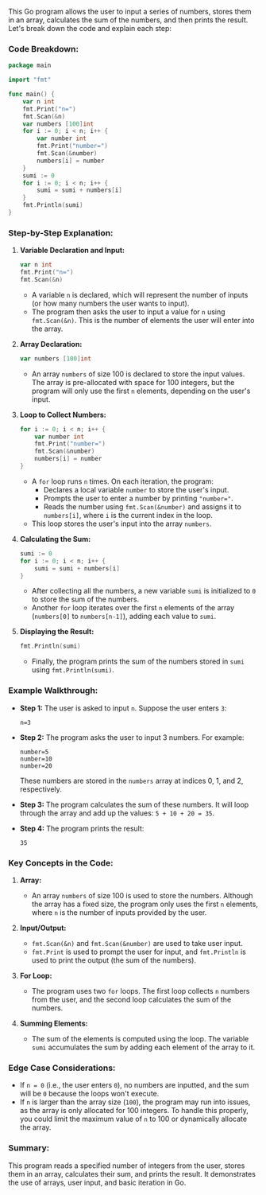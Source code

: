 This Go program allows the user to input a series of numbers, stores them in an array, calculates the sum of the numbers, and then prints the result. Let's break down the code and explain each step:

### **Code Breakdown:**

```go
package main

import "fmt"

func main() {
	var n int
	fmt.Print("n=")
	fmt.Scan(&n)
	var numbers [100]int
	for i := 0; i < n; i++ {
		var number int
		fmt.Print("number=")
		fmt.Scan(&number)
		numbers[i] = number
	}
	sumi := 0
	for i := 0; i < n; i++ {
		sumi = sumi + numbers[i]
	}
	fmt.Println(sumi)
}
```

### **Step-by-Step Explanation:**

1. **Variable Declaration and Input:**
   ```go
   var n int
   fmt.Print("n=")
   fmt.Scan(&n)
   ```
   - A variable `n` is declared, which will represent the number of inputs (or how many numbers the user wants to input).
   - The program then asks the user to input a value for `n` using `fmt.Scan(&n)`. This is the number of elements the user will enter into the array.

2. **Array Declaration:**
   ```go
   var numbers [100]int
   ```
   - An array `numbers` of size 100 is declared to store the input values. The array is pre-allocated with space for 100 integers, but the program will only use the first `n` elements, depending on the user's input.

3. **Loop to Collect Numbers:**
   ```go
   for i := 0; i < n; i++ {
       var number int
       fmt.Print("number=")
       fmt.Scan(&number)
       numbers[i] = number
   }
   ```
   - A `for` loop runs `n` times. On each iteration, the program:
     - Declares a local variable `number` to store the user's input.
     - Prompts the user to enter a number by printing `"number="`.
     - Reads the number using `fmt.Scan(&number)` and assigns it to `numbers[i]`, where `i` is the current index in the loop.
   - This loop stores the user's input into the array `numbers`.

4. **Calculating the Sum:**
   ```go
   sumi := 0
   for i := 0; i < n; i++ {
       sumi = sumi + numbers[i]
   }
   ```
   - After collecting all the numbers, a new variable `sumi` is initialized to `0` to store the sum of the numbers.
   - Another `for` loop iterates over the first `n` elements of the array (`numbers[0]` to `numbers[n-1]`), adding each value to `sumi`.

5. **Displaying the Result:**
   ```go
   fmt.Println(sumi)
   ```
   - Finally, the program prints the sum of the numbers stored in `sumi` using `fmt.Println(sumi)`.

### **Example Walkthrough:**

- **Step 1:** The user is asked to input `n`. Suppose the user enters `3`:
   ```
   n=3
   ```
   
- **Step 2:** The program asks the user to input 3 numbers. For example:
   ```
   number=5
   number=10
   number=20
   ```
   These numbers are stored in the `numbers` array at indices 0, 1, and 2, respectively.

- **Step 3:** The program calculates the sum of these numbers. It will loop through the array and add up the values: `5 + 10 + 20 = 35`.

- **Step 4:** The program prints the result:
   ```
   35
   ```

### **Key Concepts in the Code:**

1. **Array:**
   - An array `numbers` of size 100 is used to store the numbers. Although the array has a fixed size, the program only uses the first `n` elements, where `n` is the number of inputs provided by the user.
   
2. **Input/Output:**
   - `fmt.Scan(&n)` and `fmt.Scan(&number)` are used to take user input.
   - `fmt.Print` is used to prompt the user for input, and `fmt.Println` is used to print the output (the sum of the numbers).
   
3. **For Loop:**
   - The program uses two `for` loops. The first loop collects `n` numbers from the user, and the second loop calculates the sum of the numbers.

4. **Summing Elements:**
   - The sum of the elements is computed using the loop. The variable `sumi` accumulates the sum by adding each element of the array to it.

### **Edge Case Considerations:**
- If `n = 0` (i.e., the user enters `0`), no numbers are inputted, and the sum will be `0` because the loops won't execute.
- If `n` is larger than the array size (`100`), the program may run into issues, as the array is only allocated for 100 integers. To handle this properly, you could limit the maximum value of `n` to 100 or dynamically allocate the array.

### **Summary:**
This program reads a specified number of integers from the user, stores them in an array, calculates their sum, and prints the result. It demonstrates the use of arrays, user input, and basic iteration in Go.